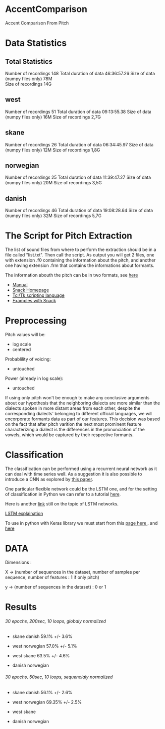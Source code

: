 # AccentComparison
Accent Comparison From Pitch

# Data Statistics
## Total Statistics
Number of recordings  148
Total duration of data 46:36:57.26
Size of data (numpy files only)  78M	
Size of recordings 14G	
## west
Number of recordings  51
Total duration of data 09:13:55.38
Size of data (numpy files only) 16M	
Size of recordings 2,7G	
## skane
Number of recordings  26
Total duration of data 06:34:45.97
Size of data (numpy files only) 12M	
Size of recordings 1,8G	
## norwegian
Number of recordings  25
Total duration of data 11:39:47.27
Size of data (numpy files only) 20M	
Size of recordings 3,5G	
## danish
Number of recordings  46
Total duration of data 19:08:28.64
Size of data (numpy files only) 32M	
Size of recordings 5,7G	

# The Script for Pitch Extraction

The list of sound files from where to perform the extraction should be in a file called "list.txt".
Then call the script. As output you will get 2 files, one with extension .f0 containing the information about the pitch, and another one having extension .frm that contains the informations about formants.

The information abouth the pitch can be in two formats, see [here](http://www.speech.kth.se/snack/man/snack2.2/tcl-man.html#spitch)


 - [Manual](http://www.speech.kth.se/snack/man/snack2.2/tcl-man.html)
 - [Snack Homepage](http://www.speech.kth.se/snack/)
 - [Tcl/Tk scripting language](https://www.tcl.tk/software/tcltk/)
 - [Examples with Snack](https://www.speech.kth.se/snack/tutorial.html#gettingstarted)

# Preprocessing

Pitch values will be:
 - log scale
 - centered

Probablility of voicing:
 - untouched
 
Power (already in log scale):
 - untouched

If using only pitch won't be enough to make any conclusive arguments about our hypothesis that the neighboring dialects are more similar than the dialects spoken in more distant areas from each other, despite the corresponding dialects' belonging to different official languages, we will encorporate formants data as part of our features. This decision was based on the fact that after pitch varition the next most prominent feature characterizing a dialect is the differences in the pronunciation of the vowels, which would be captured by their respective formants.

# Classification

The classification can be performed using a recurrent neural network as it can deal with time series well. As a suggestion it is also possible to introduce a CNN as explored by [this paper](https://ieeexplore.ieee.org/document/8141873).

One particular flexible network could be the LSTM one, and for the setting of classification in Python we can refer to a tutorial [here](https://machinelearningmastery.com/sequence-classification-lstm-recurrent-neural-networks-python-keras/). 

Here is another [link](https://datascience.stackexchange.com/questions/32341/what-is-the-best-method-for-classification-of-time-series-datashould-i-use-lstm) still on the topic of LSTM networks.

[LSTM explaination](http://colah.github.io/posts/2015-08-Understanding-LSTMs/)

To use in python with Keras library we must start from this [page here ](https://keras.io/getting-started/sequential-model-guide/).
and [here](https://keras.io/layers/recurrent/)



# DATA

Dimensions : 

X -> (number of sequences in the dataset, number of samples per sequence, number of features : 1 if only pitch)

y -> (number of sequences in the dataset) : 0 or 1


# Results

###### 30 epochs, 200sec, 10 loops, globaly normalized

 - skane danish 			59.1% +/- 3.6% 

 - west norwegian		57.0% +/- 5.1% 	<!--previously 58.8% +/- 4.5% (20 epoch, 5 loops) -->

 - west skane 				63.5% +/- 4.6% 

 - danish norwegian



###### 30 epochs, 50sec, 10 loops, sequencialy normalized


 - skane danish 			56.1% +/- 2.6%
 
 - west norwegian		69.35%  +/- 2.5%
 
 - west skane 			
 
 - danish norwegian
